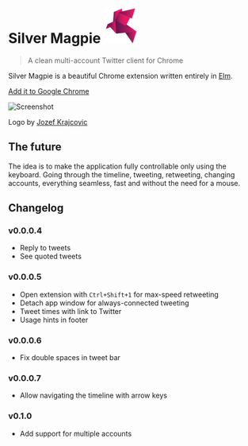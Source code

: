 # Silver Magpie ![banner](assets/icon-sizes/ms-icon-70x70.png)

>A clean multi-account Twitter client for Chrome

Silver Magpie is a beautiful Chrome extension written entirely in [Elm](elm-lang.org).

[Add it to Google Chrome](https://chrome.google.com/webstore/detail/silver-magpie/fodacnnlggakjhanpmjacokgpngeeabi)

![Screenshot](assets/demo.gif)

Logo by [Jozef Krajcovic](http://jozefkrajcovic.sk/)

## The future

The idea is to make the application fully controllable only using the keyboard. Going through the timeline, tweeting, retweeting, changing accounts, everything seamless, fast and without the need for a mouse.

## Changelog

### v0.0.0.4

- Reply to tweets
- See quoted tweets

### v0.0.0.5

- Open extension with `Ctrl+Shift+1` for max-speed retweeting
- Detach app window for always-connected tweeting
- Tweet times with link to Twitter
- Usage hints in footer

### v0.0.0.6

- Fix double spaces in tweet bar


### v0.0.0.7

- Allow navigating the timeline with arrow keys

### v0.1.0

- Add support for multiple accounts
